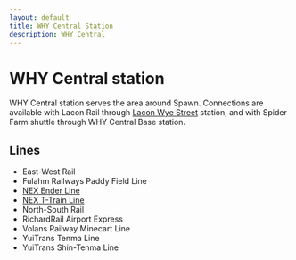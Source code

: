 ```yaml
---
layout: default
title: WHY Central Station
description: WHY Central
---
```


# WHY Central station

WHY Central station serves the area around Spawn. Connections are available with
Lacon Rail through [Lacon Wye Street](rail-stations/lcn-wye-street) station, and with Spider Farm shuttle through
WHY Central Base station.

## Lines

- East-West Rail
- Fulahm Railways Paddy Field Line
- [NEX Ender Line](/rail-lines/nex-ender-line)
- [NEX T-Train Line](/rail-lines/nex-t-train-line)
- North-South Rail
- RichardRail Airport Express
- Volans Railway Minecart Line
- YuiTrans Tenma Line
- YuiTrans Shin-Tenma Line
